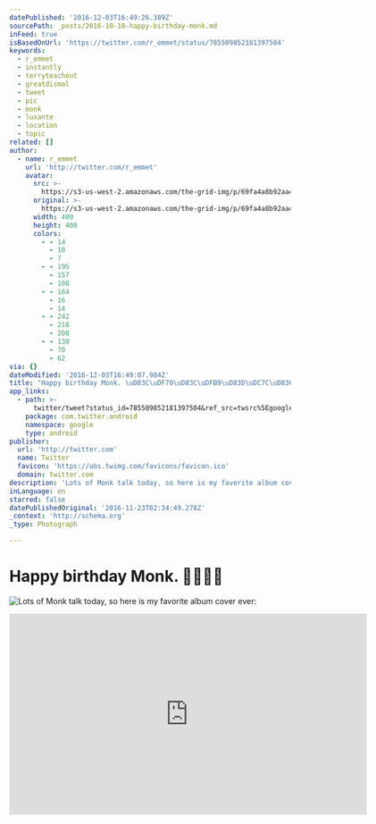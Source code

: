 ```yaml
---
datePublished: '2016-12-03T16:49:26.389Z'
sourcePath: _posts/2016-10-10-happy-birthday-monk.md
inFeed: true
isBasedOnUrl: 'https://twitter.com/r_emmet/status/785509852181397504'
keywords:
  - r_emmet
  - instantly
  - terryteachout
  - greatdismal
  - tweet
  - pic
  - monk
  - luxante
  - location
  - topic
related: []
author:
  - name: r_emmet
    url: 'http://twitter.com/r_emmet'
    avatar:
      src: >-
        https://s3-us-west-2.amazonaws.com/the-grid-img/p/69fa4a8b92aa4f7399e222a60768b7e4c85ccaab.jpg
      original: >-
        https://s3-us-west-2.amazonaws.com/the-grid-img/p/69fa4a8b92aa4f7399e222a60768b7e4c85ccaab.jpg
      width: 400
      height: 400
      colors:
        - - 14
          - 10
          - 7
        - - 195
          - 157
          - 108
        - - 164
          - 16
          - 14
        - - 242
          - 218
          - 208
        - - 130
          - 70
          - 62
via: {}
dateModified: '2016-12-03T16:49:07.984Z'
title: "Happy birthday Monk. \uD83C\uDF70\uD83C\uDFB9\uD83D\uDC7C\uD83C\uDFFF"
app_links:
  - path: >-
      twitter/tweet?status_id=785509852181397504&ref_src=twsrc%5Egoogle%7Ctwcamp%5Eandroidseo%7Ctwgr%5Estatus%7Ctwterm%5E785509852181397504
    package: com.twitter.android
    namespace: google
    type: android
publisher:
  url: 'http://twitter.com'
  name: Twitter
  favicon: 'https://abs.twimg.com/favicons/favicon.ico'
  domain: twitter.com
description: 'Lots of Monk talk today, so here is my favorite album cover ever:'
inLanguage: en
starred: false
datePublishedOriginal: '2016-11-23T02:34:49.278Z'
_context: 'http://schema.org'
_type: Photograph

---
```

# Happy birthday Monk. 🍰🎹👼🏿
![Lots of Monk talk today, so here is my favorite album cover ever:](https://s3-us-west-2.amazonaws.com/the-grid-img/p/7ece22339e3c1affcce15a05093644d78b1c07b1.jpg)

<iframe src="https://cdn.embedly.com/widgets/media.html?src=https%3A%2F%2Fwww.youtube.com%2Fembed%2F6Di_mswqhLU%3Ffeature%3Doembed&amp;url=http%3A%2F%2Fwww.youtube.com%2Fwatch%3Fv%3D6Di_mswqhLU&amp;image=https%3A%2F%2Fi.ytimg.com%2Fvi%2F6Di_mswqhLU%2Fhqdefault.jpg&amp;key=b7d04c9b404c499eba89ee7072e1c4f7&amp;type=text%2Fhtml&amp;schema=youtube" width="640" height="360" scrolling="no" frameborder="0" allowfullscreen="" style=""></iframe>
